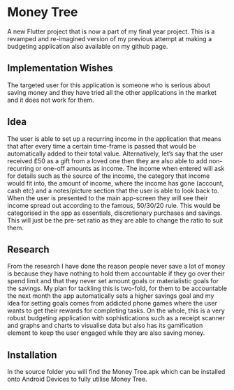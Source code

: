 # Money Tree

A new Flutter project that is now a part of my final year project. This is a revamped and re-imagined version of my previous attempt at making a budgeting application also available on my github page.

## Implementation Wishes

The targeted user for this application is someone who is serious about saving money and they have tried all the other applications in the market and it does not work for them. 

## Idea
The user is able to set up a recurring income in the application that means that after every time a certain time-frame is passed that would be automatically added to their total value. Alternatively, let’s say that the user received £50 as a gift from a loved one then they are also able to add non-recurring or one-off amounts as income. The income when entered will ask for details such as the source of the income, the category that income would fit into, the amount of income, where the income has gone (account, cash etc) and a notes/picture section that the user is able to look back to. When the user is presented to the main app-screen they will see their income spread out according to the famous, 50/30/20 rule. This would be categorised in the app as essentials, discretionary purchases and savings. This will just be the pre-set ratio as they are able to change the ratio to suit them. 

## Research
From the research I have done the reason people never save a lot of money is because they have nothing to hold them accountable if they go over their spend limit and that they never set amount goals or materialistic goals for the savings. My plan for tackling this is two-fold, for them to be accountable the next month the app automatically sets a higher savings goal and my idea for setting goals comes from addicted phone games where the user wants to get their rewards for completing tasks. On the whole, this is a very robust budgeting application with sophistications such as a receipt scanner and graphs and charts to visualise data but also has its gamification element to keep the user engaged while they are also saving money.

## Installation
In the source folder you will find the Money Tree.apk which can be installed onto Android Devices to fully utilise Money Tree.
